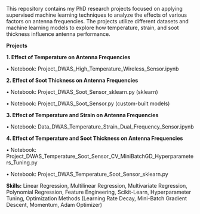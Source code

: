 This repository contains my PhD research projects focused on applying supervised machine learning techniques to analyze the effects of various factors on antenna frequencies. The projects utilize different datasets and machine learning models to explore how temperature, strain, and soot thickness influence antenna performance.

**Projects**

**1. Effect of Temperature on Antenna Frequencies**

•	Notebook: Project_DWAS_High_Temperature_Wireless_Sensor.ipynb

**2. Effect of Soot Thickness on Antenna Frequencies**

•	Notebook: Project_DWAS_Soot_Sensor_sklearn.py (sklearn)

•	Notebook: Project_DWAS_Soot_Sensor.py (custom-built models)

**3. Effect of Temperature and Strain on Antenna Frequencies**

•	Notebook: Data_DWAS_Temperature_Strain_Dual_Frequency_Sensor.ipynb

**4. Effect of Temperature and Soot Thickness on Antenna Frequencies**

•	Notebook: Project_DWAS_Temperature_Soot_Sensor_CV_MiniBatchGD_Hyperparameters_Tuning.py

•	Notebook: Project_DWAS_Temperature_Soot_Sensor_sklearn.py

**Skills:**
Linear Regression, Multilinear Regression, Multivariate Regression, Polynomial Regression, Feature Engineering, Scikit-Learn, Hyperparameter Tuning, Optimization Methods (Learning Rate Decay, Mini-Batch Gradient Descent, Momentum, Adam Optimizer)
